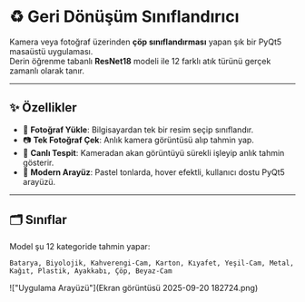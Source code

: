 # ♻  Geri Dönüşüm Sınıflandırıcı

Kamera veya fotoğraf üzerinden **çöp sınıflandırması** yapan şık bir PyQt5 masaüstü uygulaması.  
Derin öğrenme tabanlı **ResNet18** modeli ile 12 farklı atık türünü gerçek zamanlı olarak tanır.

---

## ✨ Özellikler
- 📁 **Fotoğraf Yükle**: Bilgisayardan tek bir resim seçip sınıflandır.
- 📷 **Tek Fotoğraf Çek**: Anlık kamera görüntüsü alıp tahmin yap.
- 🎥 **Canlı Tespit**: Kameradan akan görüntüyü sürekli işleyip anlık tahmin gösterir.
- 🌸 **Modern Arayüz**: Pastel tonlarda, hover efektli, kullanıcı dostu PyQt5 arayüzü.

---

## 🗂️ Sınıflar
Model şu 12 kategoride tahmin yapar:

`Batarya, Biyolojik, Kahverengi-Cam, Karton, Kıyafet,
Yeşil-Cam, Metal, Kağıt, Plastik, Ayakkabı, Çöp, Beyaz-Cam`

!["Uygulama Arayüzü"](Ekran görüntüsü 2025-09-20 182724.png)

